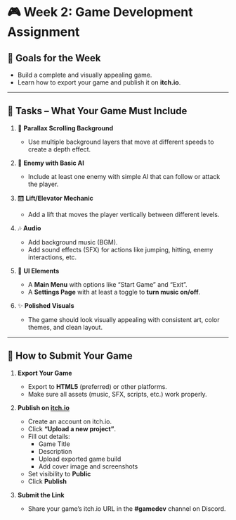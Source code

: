 # 🎮 Week 2: Game Development Assignment


## 🔧 Goals for the Week
- Build a complete and visually appealing game.
- Learn how to export your game and publish it on **itch.io**.

---

## 📝 Tasks – What Your Game Must Include

1. 🌌 **Parallax Scrolling Background**  
   - Use multiple background layers that move at different speeds to create a depth effect.

2. 🤖 **Enemy with Basic AI**  
   - Include at least one enemy with simple AI that can follow or attack the player.

3. 🛗 **Lift/Elevator Mechanic**  
   - Add a lift that moves the player vertically between different levels.

4. 🎶 **Audio**
   - Add background music (BGM).
   - Add sound effects (SFX) for actions like jumping, hitting, enemy interactions, etc.

5. 🧩 **UI Elements**
   - A **Main Menu** with options like “Start Game” and “Exit”.
   - A **Settings Page** with at least a toggle to **turn music on/off**.

6. ✨ **Polished Visuals**
   - The game should look visually appealing with consistent art, color themes, and clean layout.

---

## 🚀 How to Submit Your Game

1. **Export Your Game**
   - Export to **HTML5** (preferred) or other platforms.
   - Make sure all assets (music, SFX, scripts, etc.) work properly.

2. **Publish on [itch.io](https://itch.io)**
   - Create an account on itch.io.
   - Click **“Upload a new project”**.
   - Fill out details:
     - Game Title
     - Description
     - Upload exported game build
     - Add cover image and screenshots
   - Set visibility to **Public**
   - Click **Publish**

3. **Submit the Link**
   - Share your game’s itch.io URL in the **#gamedev** channel on Discord.

